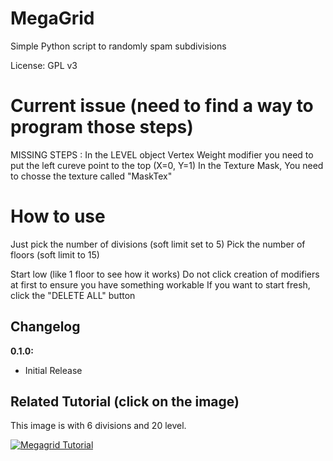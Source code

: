 # MegaGrid
Simple Python script to randomly spam subdivisions

License: GPL v3

# Current issue (need to find a way to program those steps)
MISSING STEPS :
  In the LEVEL object Vertex Weight modifier you need to put the left cureve point to the top (X=0, Y=1)
  In the Texture Mask, You need to chosse the texture called "MaskTex"

# How to use
Just pick the number of divisions (soft limit set to 5)
Pick the number of floors (soft limit to 15)

Start low (like 1 floor to see how it works)
Do not click creation of modifiers at first to ensure you have something workable
If you want to start fresh, click the "DELETE ALL" button


## Changelog

**0.1.0:**
- Initial Release

## Related Tutorial (click on the image)
This image is with 6 divisions and 20 level. 

[![Megagrid Tutorial](https://i.imgur.com/46BwBQ5.png)](https://www.youtube.com/watch?v=2bK3juor2-c)
